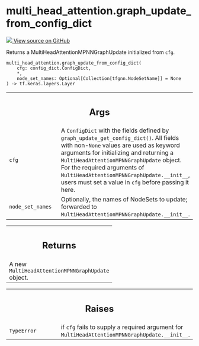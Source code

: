 # multi_head_attention.graph_update_from_config_dict

<!-- Insert buttons and diff -->

<a target="_blank" href="https://github.com/tensorflow/gnn/tree/master/tensorflow_gnn/models/multi_head_attention/config_dict.py#L43-L69">
<img src="https://www.tensorflow.org/images/GitHub-Mark-32px.png" /> View source
on GitHub </a>

Returns a MultiHeadAttentionMPNNGraphUpdate initialized from `cfg`.

<pre class="devsite-click-to-copy prettyprint lang-py tfo-signature-link">
<code>multi_head_attention.graph_update_from_config_dict(
    cfg: config_dict.ConfigDict,
    *,
    node_set_names: Optional[Collection[tfgnn.NodeSetName]] = None
) -> tf.keras.layers.Layer
</code></pre>

<!-- Placeholder for "Used in" -->

<!-- Tabular view -->
 <table class="responsive fixed orange">
<colgroup><col width="214px"><col></colgroup>
<tr><th colspan="2"><h2 class="add-link">Args</h2></th></tr>

<tr>
<td>
<code>cfg</code><a id="cfg"></a>
</td>
<td>
A <code>ConfigDict</code> with the fields defined by
<code>graph_update_get_config_dict()</code>. All fields with non-<code>None</code> values are
used as keyword arguments for initializing and returning a
<code>MultiHeadAttentionMPNNGraphUpdate</code> object. For the required arguments of
<code>MultiHeadAttentionMPNNGraphUpdate.__init__</code>, users must set a value in
<code>cfg</code> before passing it here.
</td>
</tr><tr>
<td>
<code>node_set_names</code><a id="node_set_names"></a>
</td>
<td>
Optionally, the names of NodeSets to update; forwarded to
<code>MultiHeadAttentionMPNNGraphUpdate.__init__</code>.
</td>
</tr>
</table>

<!-- Tabular view -->

 <table class="responsive fixed orange">
<colgroup><col width="214px"><col></colgroup>
<tr><th colspan="2"><h2 class="add-link">Returns</h2></th></tr>
<tr class="alt">
<td colspan="2">
A new <code>MultiHeadAttentionMPNNGraphUpdate</code> object.
</td>
</tr>

</table>

<!-- Tabular view -->
 <table class="responsive fixed orange">
<colgroup><col width="214px"><col></colgroup>
<tr><th colspan="2"><h2 class="add-link">Raises</h2></th></tr>

<tr>
<td>
<code>TypeError</code><a id="TypeError"></a>
</td>
<td>
if <code>cfg</code> fails to supply a required argument for
<code>MultiHeadAttentionMPNNGraphUpdate.__init__</code>.
</td>
</tr>
</table>
